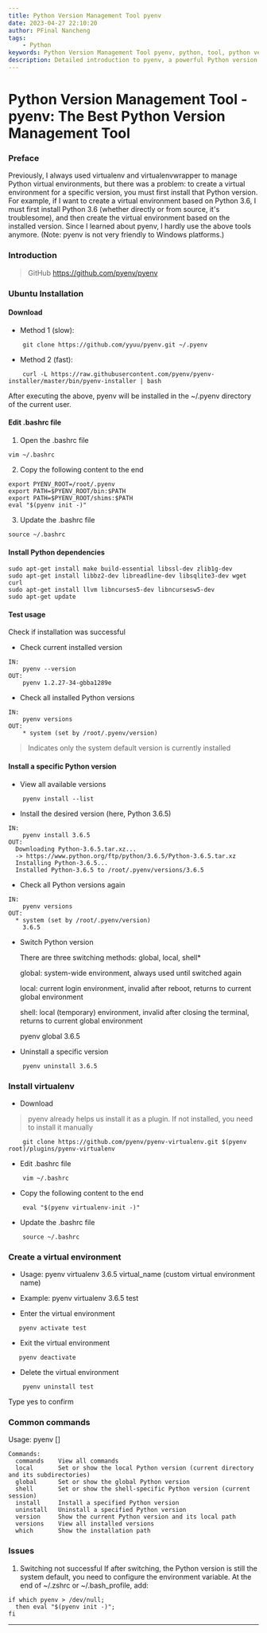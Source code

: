 ```yaml
---
title: Python Version Management Tool pyenv
date: 2023-04-27 22:10:20
author: PFinal Nancheng
tags: 
    - Python
keywords: Python Version Management Tool pyenv, python, tool, python version management, pyenv tutorial, python environment configuration
description: Detailed introduction to pyenv, a powerful Python version management tool, including installation, configuration, version switching, virtual environment management, and other core functions to help developers easily manage multiple Python versions.
---
```


# Python Version Management Tool - pyenv: The Best Python Version Management Tool

### Preface

Previously, I always used virtualenv and virtualenvwrapper to manage Python virtual environments, but there was a problem: to create a virtual environment for a specific version, you must first install that Python version. For example, if I want to create a virtual environment based on Python 3.6, I must first install Python 3.6 (whether directly or from source, it's troublesome), and then create the virtual environment based on the installed version. Since I learned about pyenv, I hardly use the above tools anymore. (Note: pyenv is not very friendly to Windows platforms.)

### Introduction

> GitHub https://github.com/pyenv/pyenv

### Ubuntu Installation

#### Download

- Method 1 (slow):

```
    git clone https://github.com/yyuu/pyenv.git ~/.pyenv
```

- Method 2 (fast):

```
    curl -L https://raw.githubusercontent.com/pyenv/pyenv-installer/master/bin/pyenv-installer | bash
```

After executing the above, pyenv will be installed in the ~/.pyenv directory of the current user.

#### Edit .bashrc file

1. Open the .bashrc file

```
vim ~/.bashrc
```

2. Copy the following content to the end
```
export PYENV_ROOT=/root/.pyenv
export PATH=$PYENV_ROOT/bin:$PATH
export PATH=$PYENV_ROOT/shims:$PATH
eval "$(pyenv init -)"
```
3. Update the .bashrc file
```
source ~/.bashrc
```

#### Install Python dependencies

```
sudo apt-get install make build-essential libssl-dev zlib1g-dev
sudo apt-get install libbz2-dev libreadline-dev libsqlite3-dev wget curl
sudo apt-get install llvm libncurses5-dev libncursesw5-dev
sudo apt-get update
```
#### Test usage

Check if installation was successful

- Check current installed version

```
IN:
	pyenv --version
OUT:
	pyenv 1.2.27-34-gbba1289e
```
- Check all installed Python versions
```
IN:
	pyenv versions
OUT:
	* system (set by /root/.pyenv/version)
```
> Indicates only the system default version is currently installed

#### Install a specific Python version

- View all available versions
```
    pyenv install --list
``` 
- Install the desired version (here, Python 3.6.5)

```
IN:
	pyenv install 3.6.5
OUT:
  Downloading Python-3.6.5.tar.xz...
  -> https://www.python.org/ftp/python/3.6.5/Python-3.6.5.tar.xz
  Installing Python-3.6.5...
  Installed Python-3.6.5 to /root/.pyenv/versions/3.6.5
```
- Check all Python versions again

```
IN:
	pyenv versions
OUT:
  * system (set by /root/.pyenv/version)
    3.6.5
```
- Switch Python version

    There are three switching methods: global, local, shell*

    global: system-wide environment, always used until switched again

    local: current login environment, invalid after reboot, returns to current global environment

    shell: local (temporary) environment, invalid after closing the terminal, returns to current global environment

    pyenv global 3.6.5

- Uninstall a specific version

```
    pyenv uninstall 3.6.5
```

### Install virtualenv

- Download

> pyenv already helps us install it as a plugin. If not installed, you need to install it manually

```
    git clone https://github.com/pyenv/pyenv-virtualenv.git $(pyenv root)/plugins/pyenv-virtualenv
```

- Edit .bashrc file

```
    vim ~/.bashrc
```
- Copy the following content to the end
```
    eval "$(pyenv virtualenv-init -)"
```
- Update the .bashrc file

```
    source ~/.bashrc
```

### Create a virtual environment

- Usage: pyenv virtualenv 3.6.5 virtual_name (custom virtual environment name)

- Example: pyenv virtualenv 3.6.5 test

- Enter the virtual environment

```
   pyenv activate test
```
- Exit the virtual environment
```
   pyenv deactivate
```
- Delete the virtual environment

```
    pyenv uninstall test
```
Type yes to confirm

### Common commands

Usage: pyenv <command> [<parameter>]

```
Commands:
  commands    View all commands
  local       Set or show the local Python version (current directory and its subdirectories)
  global      Set or show the global Python version
  shell       Set or show the shell-specific Python version (current session)
  install     Install a specified Python version
  uninstall   Uninstall a specified Python version
  version     Show the current Python version and its local path
  versions    View all installed versions
  which       Show the installation path
```
### Issues

1. Switching not successful
If after switching, the Python version is still the system default, you need to configure the environment variable. At the end of ~/.zshrc or ~/.bash_profile, add:

```
if which pyenv > /dev/null;
  then eval "$(pyenv init -)";
fi
```

---- 